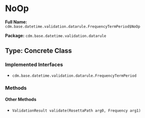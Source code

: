 # NoOp

**Full Name:** `cdm.base.datetime.validation.datarule.FrequencyTermPeriod$NoOp`

**Package:** `cdm.base.datetime.validation.datarule`

## Type: Concrete Class

### Implemented Interfaces

- `cdm.base.datetime.validation.datarule.FrequencyTermPeriod`

### Methods

#### Other Methods

- `ValidationResult validate(RosettaPath arg0, Frequency arg1)`

